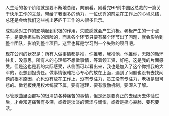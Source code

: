 
人生活的各个阶段就是要不断地总结，向前看。刚看完HP前中国区总裁的一篇关于快乐工作的文章，带给了我很多的动力，一位优秀的前辈在工作上的心境总结，总还是会给我们这些初出茅庐干工作的人很多启示。

成就感对工作的影响起到积极的作用，失败感就会产生消极。老板产生的一个点子，是要承担失败的风险的，而且各个环节只要有某个环节出了问题，就会影响到整个团队，影响到整个项目。这里也算是学习到一个失败的项目吧。

现在公司的状况是：所有人做事情都是推，你推我，我推他，他推你，无限的循环往复，没意思，所有人的心理都不想做事情，等着领工资，好吧，这是我的片面感受。但是这也是我的实际感受，从侧面可以看出来，我也是加入了这个你推我的大军的，没想到担责任。做事情很难把心专心的放在上面，遇到了问题也没有去找问题的根本原因，心也没有放在工作上，没有专注力，员工没有专注力，老板是很可悲的。做老板使用权术统驭下属，要有道理，要有激励机制，要深入了解。

尽管歌曲里面都写的很清楚各种痛苦的事情，但是还是要真正的去经历去体验过后，才会知道痛苦有多深，或者是淡淡的苦涩与惆怅，或者是撕心裂肺、要死要活。




